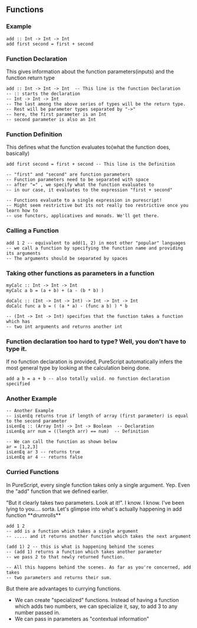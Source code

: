 ## Functions

### Example
```
add :: Int -> Int -> Int
add first second = first + second
```
### Function Declaration
This gives information about the function parameters(inputs) and the function return type
```
add :: Int -> Int -> Int  -- This line is the function Declaration
-- :: starts the declaration
-- Int -> Int -> Int   
-- The last among the above series of types will be the return type.
-- Rest will be parameter types separated by "->"
-- here, the first parameter is an Int
-- second parameter is also an Int
```

### Function Definition
This defines what the function evaluates to(what the function does, basically)
```
add first second = first + second -- This line is the Definition

-- "first" and "second" are function parameters
-- Function parameters need to be separated with space
-- after "=" , we specify what the function evaluates to
-- in our case, it evaluates to the expression "first + second"

-- Functions evaluate to a single expression in purescript!
-- Might seem restrictive but its not really too restrictive once you learn how to
-- use functors, applicatives and monads. We'll get there.
```

### Calling a Function
```
add 1 2 -- equivalent to add(1, 2) in most other "popular" languages
-- we call a function by specifying the function name and providing its arguments
-- The arguments should be separated by spaces
```

### Taking other functions as parameters in a function
```
myCalc :: Int -> Int -> Int
myCalc a b = (a + b) + (a - (b * b) )

doCalc :: (Int -> Int -> Int) -> Int -> Int -> Int
doCalc func a b = ( (a * a) - (func a b) ) * b

-- (Int -> Int -> Int) specifies that the function takes a function which has
-- two int arguments and returns another int
```

### Function declaration too hard to type? Well, you don't have to type it.

If no function declaration is provided, PureScript automatically infers the most general type by looking at the calculation being done.

```
add a b = a + b -- also totally valid. no function declaration specified
```

### Another Example

```
-- Another Example
-- isLenEq returns true if length of array (first parameter) is equal to the second parameter
isLenEq :: (Array Int) -> Int -> Boolean  -- Declaration
isLenEq arr num = ((length arr) == num)  -- Definition

-- We can call the function as shown below
ar = [1,2,3]
isLenEq ar 3 -- returns true
isLenEq ar 4 -- returns false
```


### Curried Functions

In PureScript, every single function takes only a single argument. Yep. Even the "add" function that we defined earlier.

"But it clearly takes two parameters. Look at it!". I know. I know. I've been lying to you.... sorta. Let's glimpse into what's actually happening in add function \*\*drumrolls\*\*

```
add 1 2
-- add is a function which takes a single argument
-- ..... and it returns another function which takes the next argument

(add 1) 2 -- this is what is happening behind the scenes
-- (add 1) returns a function which takes another parameter
-- we pass 2 to that newly returned function.

-- All this happens behind the scenes. As far as you're concerned, add takes
-- two parameters and returns their sum.
```
But there are advantages to currying functions.
* We can create "specialized" functions. Instead of having a function which adds two numbers, we can specialize it, say, to add 3 to any number passed in.
* We can pass in parameters as "contextual information"
